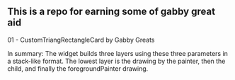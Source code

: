 ## This is a repo for earning some of gabby great aid


01 - CustomTriangRectangleCard by Gabby Greats

In summary: The widget builds three layers using these three parameters in a stack-like format. The lowest layer is the drawing by the painter, then the child, and finally the foregroundPainter drawing.